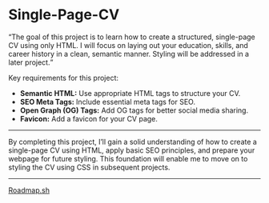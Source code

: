 # Single-Page-CV

<q>The goal of this project is to learn how to create a structured, single-page CV using only HTML. I will focus on laying out your education, skills, and career history in a clean, semantic manner. Styling will be addressed in a later project.</q>

<p>Key requirements for this project:</p>
<ul>
  <li><b>Semantic HTML:</b> Use appropriate HTML tags to structure your CV.</li>
  <li><b>SEO Meta Tags:</b> Include essential meta tags for SEO.</li>
  <li><b>Open Graph (OG) Tags:</b> Add OG tags for better social media sharing.</li>
  <li><b>Favicon:</b> Add a favicon for your CV page.</li>
</ul>
<hr>
<p>
  By completing this project, I’ll gain a solid understanding of how to create a single-page CV using HTML, apply basic SEO principles, and prepare your webpage for future styling. This foundation will enable me to move on to styling the CV using CSS in subsequent projects.
</p>
<hr>
<p><a href="https://roadmap.sh/projects/single-page-cv" target="_blank">Roadmap.sh</a></p>


